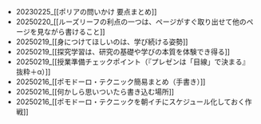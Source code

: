 - 20230225_[[ポリアの問いかけ 要点まとめ]]
- 20250220_[[ルーズリーフの利点の一つは、ページがすぐ取り出せて他のページを見ながら書けること]]
- 20250219_[[身につけてほしいのは、学び続ける姿勢]]
- 20250219_[[探究学習は、研究の基礎や学びの本質を体験でき得る]]
- 20250219_[[授業準備チェックポイント（『プレゼンは「目線」で決まる』抜粋＋α）]]
- 20250216_[[ポモドーロ・テクニック簡易まとめ（手書き）]]
- 20250216_[[何かしら思いついたら書き込む場所]]
- 20250216_[[ポモドーロ・テクニックを朝イチにスケジュール化しておく作戦]]

<!--
[[「この授業で伝えたい一つの"アイデア"はなにか？」をもとに組み立てるのん、どうやろう？]]
[[「何を教えるか」「どう教えるか」「なぜ教えるか」]]
[[「情報カード」の検索結果からトピックノートを作る]]
[[「丁寧に生きる」について考える]]
[[# 平方完成をとことんわかりやすく解説する ①等しければなんでもアリな式変形]]
[[# 平方完成をとことんわかりやすく解説する ②カギとなる「2乗の因数分解」]]
[[#05:15 FreeWriting]]
[[🗺️数学という教科を通して、なにを伝えたいか？なにを身につけてほしいか？]]
[[1ヶ所にメモを書き連ねていって、それを他の場所に適宜コピー]]
[[1年4組の最後に話したこと]]
[[2022-05-19]]
[[AIが発展してきたからこその倫理学]]
[[Dynalist(アウトライナー )でタスク・プロジェクト管理、デイリータスクリストで今日一日の切り分けと、タスクの実行管理]]
[[Dynalistジャーナル案 2020夏]]
[[MapOfContents的ブログ記事というアイデアを試す]]
[[MOCをJohnny.Decimalで分類する？]]
[[New page]]
[[NoteAlways]]
[[NoteAlwaysは、「書くのに優れた紙」のような存在なので、紙として扱う]]
[[NotePlan]]
[[NotePlanのMacアプリβ版に、BackLinkが実装]]
[[NotePlanはプロジェクトをとても扱いやすい]]
[[NoteShelfとGoodNotes5の検索の仕様の違い]]
[[Outlinelyは、アウトライナー 機能を持ったテキストエディタ]]
[[porter]]
[[RoamResearchでは、ある部分を切り出して独立させる必要はない]]
[[RoamResearchでは、項目の移動をせずに済む]]
[[RoemResearchでは、インデントによるまとまりの中に同じ言葉が出てきても、リンクにするのは上位階層のもののみに]]
[[Scrapbox→Markdownに変換して1writerに→Evernoteへ]]
[[Scrapboxでカレンダー表示を実現させる]]
[[Scrapboxでタスク・プロジェクト管理]]
[[Scrapboxでタスクシュートの実装案]]
[[Scrapboxでタスクシュートをできるように]]
[[Scrapboxでのタグ]]
[[Scrapboxでのタスク管理に書くこと]]
[[Scrapboxでは、とりあえず書いて切り出す]]
[[Scrapboxでは、一日のタスク量をあらかじめ把握してタスクを割り振るために使う]]
[[ScrapboxとかEvernoteのタグがついてるページが多すぎる感]]
[[Scrapboxについての連載]]
[[Scrapboxにて、関連ページでブログを書く]]
[[Scrapboxにてフリーライティング]]
[[Scrapboxによって、フローとストックではなくなった]]
[[Scrapboxにログためるのん、各種ログのタイトルは、日付を後に、、、せんでも、あるページにリンク貼りたいなら、ログの種類から記入し始める]]
[[Scrapboxにログを残していこうと考え中]]
[[Scrapboxのユニークさ]]
[[Scrapboxは、情報カードのスクラップブック]]
[[ScrapboxはiOSで使うにはInboxには向いてないのかも]]
[[Scrapboxを外付けキーボードで試す]]
[[slackにて連携中]]
[[Textwellを、メモを束ねる場に]]
[[Textwellを常に表示させておき、すぐに書き込む。]]
[[WILLPOWERとデイリータスクリスト]]
[[アイデアの類はdynalist、というか、もうすべてdynalistにしたい]]
[[アドラー心理学]]
[[アドラー心理学のLIFE TASK]]
[[アドラー心理学の視点は、長期的]]
[[アドラー心理学は、実生活での検証が不可欠]]
[[あるいは、理解するために必要な心構え的なものについて。]]
[[あわてずに、整理する時間]]
[[うちあわせCast 第三十二回の感想]]
[[お金の管理、カード利用締め日の翌日に]]
[[コーヒーノート、今はEvernoteに書いていってるけど、Scrapboxに移そう。]]
[[コーヒー豆の焙煎として、最低限記録を残しておきたいのは、「焙煎時間」「焙煎度合」「淹れた日時」「味の分析」かな。]]
[[コラム：変わる変わるタスク管理〜一個人の、知的生産・タスク管理の技術⑦〜]]
[[シェイクにはトピックを「消す」ってのがけっこう大事な気がする]]
[[シェイクをするにはキーボードショートカットを使えるようになることが一番大事]]
[[ショートカットを使って、一問一答形式にして答えの保存場所を変えながら日記を書く]]
[[ショートカットを使って、質問項目によって保存先を分けつつ日記を書く]]
[[すぐに書き込む場所を持っておく。それを見返し、処理する時間もとっておく。]]
[[ズボンのサイズ]]
[[ズボンのサイズ2022]]
[[タイトルなし、見出しのない文章未満メモ]]
[[だいぶ情報として古くなってるページは、リファクタリングが必要なのか、それとも新たに書いたほうがいいのか]]
[[たすくまのタスク名に絵文字を使うことによる恩恵3つ]]
[[たすくま専用として旧iPhoneを使うと、むちゃくちゃ快適]]
[[タスク管理　2018→2019]]
[[タスク管理まわりの振り返りエントリ 2019:1:17]]
[[タスク管理をScrapboxからBearに乗り換えてみたけど]]
[[タスク管理をScrapboxからBearに乗り換えてみたけど、やはりScrapbox]]
[[たまにはフリーライティング 2018:07:10、2018:07:11]]
[[たまにはフリーライティング 20180710、2018:07:11]]
[[デイリータスクリストは、やることの把握が大きな役割やけど、できたことの記録と実感も大きな役割]]
[[テキストエディタ javascriptで、todo.txtにタスクシュートを加えるって方針で、ウェブアプリ作られんかなぁ。]]
[[テキストをポストするならtextwellから、写真は写真アプリからOpen In…で。]]
[[どっちのプロジェクトにも置いときたい問題]]
[[ノートによるタスクシュート]]
[[ノートを手帳として使うときのアイデアたち]]
[[パッて思いついたものと、そこからするすると思考が進むもの。小さな断片と大きな断片。それを捕まえる、情報カード、アウトライナー、からのScrapbox。]]
[[バレットジャーナル各ページの役割と要点まとめ（手書き）]]
[[ピーター・F・ドラッカー]]
[[ひとりslackの効用]]
[[フリーライティングから何かしら生まれやすいのは、Scrapboxかもしれない]]
[[ブログ、何を書こうかなぁ。アウトライナーについて、もうちょっと書こうかしら。というフリーライディング]]
[[ブログは、思いついたことを書き綴る場所]]
[[ブログを10年続けて、僕が考えたこと]]
[[ブログ記事をScrapboxに入れるか否か]]
[[ペンの色にPDCAを割り当てる 手帳の書き方]]
[[ポリアの問いかけ 要点まとめ]]
[[ポリアの問いかけのような、問題を考える上での有効な問いかけをもとに授業を構成するのはどうか]]
[[マークダウン をリッチテキストに変換してEvernoteに保存するなら、1Writerが良さげ]]
[[マニャーナの法則]]
[[まわしやすい、まわすためのPDCAのかたち]]
[[ミナペルホネンの肩掛けにもなるシンプルな手提げカバン]]
[[ミナペルホネンの卵型の手さげカバン]]
[[メディアマーカーからの移行先、どうしようかな？]]
[[メモは見返す仕組みが大事。「見返す時間を設ける」か、「勝手に目に入るようにする」か]]
[[メモも文章もScrapboxへ放り込んで、混沌を受け入れる]]
[[メモをtrelloにためるのはいい。が、そのあとどうすればいいかやねんなぁ。]]
[[メモ放り込むのはworkflowyにして、タグつけて放り込んだら、そのタグで検索した状態のページを表示される、って仕様はどうかなぁ。]]
[[モジュール授業案（進むスピード分けて、テストは統一で）]]
[[ログ、たすくまとslackの二本柱でいくのがいいのかなぁ]]
[[ログ用のプロジェクトを、Inbox的に扱う]]
[[意志力とシステム1・システム2]]
[[一回一回の授業に、ストーリーを]]
[[一週間ごとの未来タスクを付箋で扱う]]
[[過去のカードをなんとなしに見返していると]]
[[過去のメモを読み返しても、再編集するに至らないのはなんでか]]
[[画像をリサイズしてGyazoにアップし、そのurlをマークダウン形式で取得して共有を開くショートカット]]
[[各iPadで使える手書きアプリの、個人的な印象(NoteAlwaysGoodNotes5Noteshelfメモ)]]
[[学びは常に開かれていることを伝えたい]]
[[願望もどんどんタスク管理と同じアウトライナーに入れていこうか]]
[[基本、もうOpenInとショートカットでいいや。選択→共有→ショートカットで。]]
[[共同作業における、チェックリストの一番の効能]]
[[筋力系のトレーニング]]
[[緊急か重要かは、それぞれ個別に問うのが良さそう]]
[[君たちはどう生きるか書評]]
[[計画とフィードバックはセットで考えないと、意味をなさない。]]
[[軽い気持ちで案件をあげるべきではない]]
[[結びつくのがページとページか、要素と要素か]]
[[原稿には、原稿タグをつける]]
[[現状、たすくまを使わずに手帳で日々がまわっているわけ]]
[[硬直マインドセット]]
[[細かなメモ]]
[[細かなメモは、Scrapbox→Dynalistにまかせることに]]
[[細かなメモは、増えすぎるとまずい。からこそ、束ねて減らす]]
[[細かなメモ専用ページ]]
[[細かめのメモを「Scrapbox」に入れていってどうなるもんか？活用にScrapboxは使えるか？→いや、やっぱ情報カードや]]
[[仕事とプライベート両方の週次レビューをする]]
[[仕事の責任を果たすのと、方向転換して続けれなくなるのは両立する]]
[[仕事の毎日ルーティンにしたいこと]]
[[仕事をする上での注意事項]]
[[仕事を進めるちょっとしたハック20241228]]
[[紙のノートでタスクシュート記入案]]
[[紙を元に考える、Dynalistをバレットジャーナルとして使う方針]]
[[自分や家族のことに関する情報を一つのプロジェクトにぶち込んで、何か自分や家族のことに関することを考える際にはそのプロジェクトでおこなう]]
[[失敗に関してはチャンスは与えるけれども、常々言うてたことは守らせるのが、指導というもの]]
[[手書きでのルーティン管理の手間を少なくする方法]]
[[手帳にて「デイリーPDCAノート」と、情報カードへの転記について]]
[[手帳の記入について 書くタイミングによって色分けする]]
[[授業のテーマとその振り返り 10月考査まで]]
[[授業の研究]]
[[授業の振り返りの振り返り方について]]
[[授業を向上させていきたいのであれば、それをブログで発信する？]]
[[授業終わりの提出プリントで、その授業の内容の「なぜ？」を問う]]
[[授業準備であわてないために]]
[[授業準備参照リストver01]]
[[終わるまでやるのではなく、タイムリミットを設けてその時間までやる]]
[[習慣化のスタートは、「時間の確保」から]]
[[週次レビューで把握するものと、計画を立てる順番と]]
[[処理待ちのメモをなくしたいがために、ぼくは放り込む方式にしたのだろう。]]
[[書いたメモの扱いは、書くことと処理することの習慣化が必要]]
[[書きたいことの全容が大きすぎて、かけない問題]]
[[書きためた着想メモの見返す機会を、仕組みをどう作るか]]
[[書く道具と書き手である自分との相互作用]]
[[常にアウトライナーを開いておく、って]]
[[常時表示させておくのは、Textwellかなぁ。]]
[[常体は書きやすいけど、そのまま敬体には変換しにくい。常体と敬体で文章が異なるから 5:6]]
[[情報カード、Scrapbox、WorkFlowy・Bear、Evernoteの、それぞれの役割]]
[[新規作成では「+」ボタンを使わずデイリーページから切り出し、追記時もブラケット内から目当てのページを呼び出す]]
[[数学という教科を通して、なにを伝えたいか？なにを身につけてほしいか？授業のを基盤に]]
[[数学についてのストーリー案]]
[[数学についてブログで書きたいねんけれども、さて、なにについてかこう？と考えてる時に一つ思いついたのが、いま、学校の授業でやってることについて書くのはどうか]]
[[数学参考書見て思った]]
[[赤ちゃんはいろんなものを遊び道具にすることから、「これは、こう使う」ってのを一度忘れてみるを学んだ]]
[[総学・LHRの教材作成（進路の全体感の説明）]]
[[足跡を残すために、トピックに日付リンクをつける]]
[[他力を自力にし、自分で歩むサポートをする]]
[[体調と習慣]]
[[大学の時の理科の実験の失敗の話が、探究に通ずる]]
[[断片とまとめたもの、どう見分けがつくようにするか]]
[[着想メモは、メインのプロジェクトにメモしてからchoiyakiBoxへ]]
[[着想メモはscrapboxに入れて、リンクによるゆるいつながりに任せる]]
[[着想メモをScrapboxに]]
[[丁寧に生きる]]
[[電子黒板を利用しつつ、生徒の書き写すスピードの違いに対応する黒板の使い方]]
[[同期したい情報は何か？]]
[[日々のメモと週の振り返りを接続する]]
[[日々の改善PDCA]]
[[日々の習慣に対して、PDCAをまわして改善していくのが効果でかいのではないか]]
[[日次スタートとは？]]
[[把握するための「週次レビュー」]]
[[普通科単位制の良さは、生徒にとってと教員にとっての両方を切り分けて考えるべき]]
[[保育園の2019年度行事予定]]
[[望み→行動→フィードバック]]
[[無理に貢献しすぎることはない]]
[[目的論に根ざして考えてみると、少し心が軽くなった]]
[[来年度の手帳まわりどうしようか]]
[[旅行に行ってまで時間に追われることなかれ]]
-->